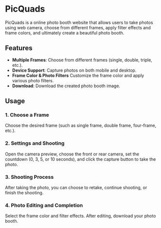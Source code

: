 # PicQuads

PicQuads is a online photo booth website that allows users to take photos using web camera, choose from different frames, apply filter effects and frame colors, and ultimately create a beautiful photo booth.

## Features

- **Multiple Frames**: Choose from different frames (single, double, triple, etc.).
- **Device Support**: Capture photos on both mobile and desktop.
- **Frame Color & Photo Filters** Customize the frame color and apply various photo filters.
- **Download**: Download the created photo booth image.

## Usage

### 1.	Choose a Frame
Choose the desired frame (such as single frame, double frame, four-frame, etc.).

### 2.	Settings and Shooting
Open the camera preview, choose the front or rear camera, set the countdown (0, 3, 5, or 10 seconds), and click the capture button to take the photo.

### 3.	Shooting Process
After taking the photo, you can choose to retake, continue shooting, or finish the shooting.

### 4.	Photo Editing and Completion
Select the frame color and filter effects. After editing, download your photo booth.
